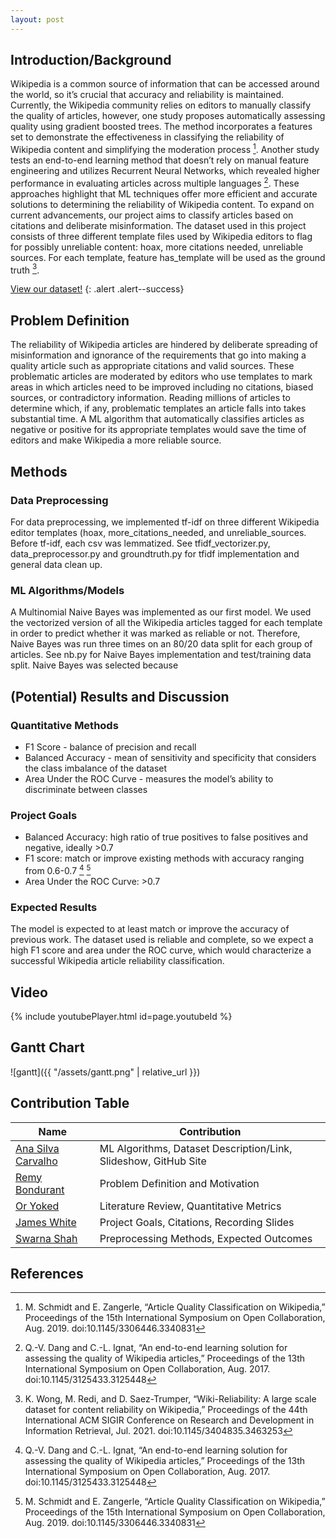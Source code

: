 ```yaml
---
layout: post
---
```

## Introduction/Background
Wikipedia is a common source of information that can be accessed around the world, so it’s crucial that accuracy and reliability is maintained. Currently, the Wikipedia community relies on editors to manually classify the quality of articles, however, one study proposes automatically assessing quality using gradient boosted trees. The method incorporates a features set to demonstrate the effectiveness in classifying the reliability of Wikipedia content and simplifying the moderation process [^3]. Another study tests an end-to-end learning method that doesn’t rely on manual feature engineering and utilizes Recurrent Neural Networks, which revealed higher performance in evaluating articles across multiple languages [^2]. These approaches highlight that ML techniques offer more efficient and accurate solutions to determining the reliability of Wikipedia content. To expand on current advancements, our project aims to classify articles based on citations and deliberate misinformation. The dataset used in this project consists of three different template files used by Wikipedia editors to flag for possibly unreliable content: hoax, more citations needed, unreliable sources. For each template, feature has_template will be used as the ground truth [^1].

[View our dataset!][dataset]
{: .alert .alert--success}

## Problem Definition
The reliability of Wikipedia articles are hindered by deliberate spreading of misinformation and ignorance of the requirements that go into making a quality article such as appropriate citations and valid sources. These problematic articles are moderated by editors who use templates to mark areas in which articles need to be improved including no citations, biased sources, or contradictory information. Reading millions of articles to determine which, if any, problematic templates an article falls into takes substantial time. A ML algorithm that automatically classifies articles as negative or positive for its appropriate templates would save the time of editors and make Wikipedia a more reliable source.

## Methods
### Data Preprocessing
For data preprocessing, we implemented tf-idf on three different Wikipedia editor templates (hoax, more_citations_needed, and unreliable_sources. Before tf-idf, each csv was lemmatized. See tfidf_vectorizer.py, data_preprocessor.py and groundtruth.py for tfidf implementation and general data clean up. 

### ML Algorithms/Models
A Multinomial Naive Bayes was implemented as our first model. We used the vectorized version of all the Wikipedia articles tagged for each template in order to predict whether it was marked as reliable or not. Therefore, Naive Bayes was run three times on an 80/20 data split for each group of articles. See nb.py for Naive Bayes implementation and test/training data split. 
Naive Bayes was selected because

## (Potential) Results and Discussion
### Quantitative Methods
* F1 Score - balance of precision and recall
* Balanced Accuracy -  mean of sensitivity and specificity that considers the class imbalance of the dataset
* Area Under the ROC Curve - measures the model’s ability to discriminate between classes

### Project Goals
* Balanced Accuracy: high ratio of true positives to false positives and negative, ideally >0.7
* F1 score: match or improve existing methods with accuracy ranging from 0.6-0.7 [^2] [^3]
* Area Under the ROC Curve: >0.7

### Expected Results
The model is expected to at least match or improve the accuracy of previous work. The dataset used is reliable and complete, so we expect a high F1 score and area under the ROC curve, which would characterize a successful Wikipedia article reliability classification.

## Video
{% include youtubePlayer.html id=page.youtubeId %}

[^1]: K. Wong, M. Redi, and D. Saez-Trumper, “Wiki-Reliability: A large scale dataset for content reliability on Wikipedia,” Proceedings of the 44th International ACM SIGIR Conference on Research and Development in Information Retrieval, Jul. 2021. doi:10.1145/3404835.3463253

[^2]: Q.-V. Dang and C.-L. Ignat, “An end-to-end learning solution for assessing the quality of Wikipedia articles,” Proceedings of the 13th International Symposium on Open Collaboration, Aug. 2017. doi:10.1145/3125433.3125448

[^3]: M. Schmidt and E. Zangerle, “Article Quality Classification on Wikipedia,” Proceedings of the 15th International Symposium on Open Collaboration, Aug. 2019. doi:10.1145/3306446.3340831 

## Gantt Chart
![gantt]({{ "/assets/gantt.png" | relative_url }})

## Contribution Table

| Name                 | Contribution |
| ------------------------ | ------ |
| [Ana Silva Carvalho](#)            | ML Algorithms, Dataset Description/Link, Slideshow, GitHub Site     |
| [Remy Bondurant](#)            | Problem Definition and Motivation   |
| [Or Yoked](#)          | Literature Review, Quantitative Metrics   |
| [James White](#)         | Project Goals, Citations, Recording Slides  |
| [Swarna Shah](#)         | Preprocessing Methods, Expected Outcomes  |

## References

<!-- {% highlight ruby %}
def print_hi(name)
  puts "Hi, #{name}"
end
print_hi('Tom')
#=> prints 'Hi, Tom' to STDOUT.
{% endhighlight %} -->

[dataset]: https://figshare.com/articles/dataset/Wiki-Reliability_A_Large_Scale_Dataset_for_Content_Reliability_on_Wikipedia/14113799?file=26648861

